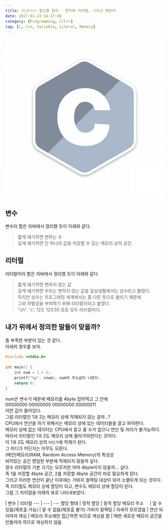 ```yaml
---
title: (C/C++) 참고용 정리 - 변수와 리터럴, 그리고 메모리
date: 2017-01-23 14:17:09
category: [Programming, C/C++]
tag: [C, C++, Variable, Literal, Memory]
---
```

![](C-ref-002/thumb.png)  
## 변수  
변수라 함은 자바에서 정리했 듯이 아래와 같다.  
> 짧게 얘기하면 변하는 수  
길게 얘기하면 단 하나의 값을 저장할 수 있는 메모리 상의 공간.

## 리터럴  
리터럴이라 함은 자바에서 정리했 듯이 아래와 같다.  
> 짧게 얘기하면 변하지 않는 값  
  길게 얘기하면 우리는 변하지 않는 값을 일상생활에서는 상수라고 불렀다.  
  하지만 상수는 프로그래밍 세계에서는 좀 다른 뜻으로 불리기 때문에  
  그와 차별성을 부여하기 위해 리터럴이라고 붙였다.  
  "ch", 'c', 123, 123.55 등등 모두 리터럴이다.  
  
## 내가 위에서 정의한 말들이 맞을까?  
좀 부족한 부분이 있는 것 같다.  
아래의 경우를 보자.  
```c
#include <stdio.h>

int main() {
    int num = 1 + 2;
    printf("%p", &num); num의 주소값이 나온다.
    return 0;
}
```

num은 변수기 때문에 메모리를 4byte 잡아먹고 그 안에  
00000000 00000000 00000000 00000011  
이런 값이 들어있다.  
그럼 리터럴인 1과 2는 메모리 상에 적재되지 않는 걸까...?  
CPU에서 연산을 하기 위해서는 메모리 상에 있는 데이터들을 끌고 와야한다.  
메모리 상에 없는 데이터는 CPU에서 끌고 올 수가 없으니 연산 및 처리가 불가능하다.  
따라서 리터럴인 1과 2도 메모리 상에 올라가야한다는 것이다.  
이 1과 2도 메모리 상의 `어딘가`에 적재가 된다.  
그 어디가 어딘지는 아무도 모른다.  
(메인)메모리(RAM, Random Access Memory)의 특성상  
비어있는 공간 랜덤한 부분에 적재되지 않을까 싶다.  
정수 리터럴의 기본 크기는 모르지만 아마 4byte이지 않을까... 싶다.  
즉 1을 저장할 4byte 공간, 2를 저장할 4byte 공간이 따로 필요하게 된다.  
그리고 이러한 연산이 끝난 이후에는 가비지 컬렉팅 대상이 되어 소멸되게 되는 것이다.  
즉 리터럴도 메모리 상에 할당이 되고, 변수도 메모리 상에 할당이 된다.  
그럼 그 차이점을 아래의 표로 나타내보았다.

 | 변수 | 리터럴
--- | --- | ---
할당 형태 | 정적 할당 | 동적 할당
메모리 주소&nbsp;&nbsp;&nbsp;&nbsp; | 알 수 있음(재호출 가능) | 알 수 없음(재호출 불가)
가비지 컬렉팅 | 자세히 모르겠음 | 연산 되자마자
캐싱 | 메모리 주소에만 접근하면 되므로 캐싱을 함 | 매번 새로운 메모리 공간을 만들어야 하므로 캐싱하지 않음
